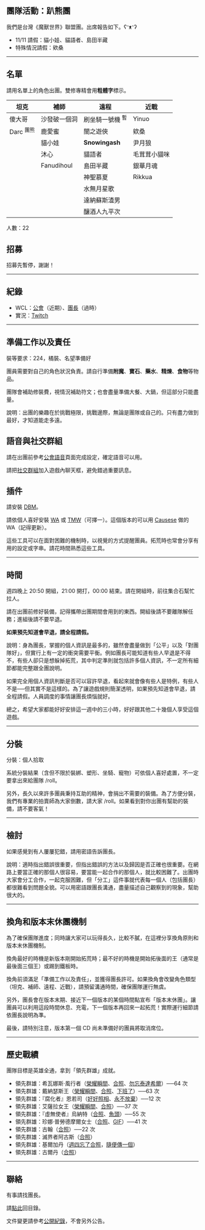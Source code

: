 ## 團隊活動：趴熊團

我們是台灣《魔獸世界》聯盟團。出席報告如下。ʕᵔᴥᵔʔ

- 11/11 請假：貓小娃、貓語者、島田半藏
- 特殊情況請假：欸桑

---

## 名單

請用名單上的角色出團。雙修專精會用**粗體字**標示。

| **坦克**             | **補師**     | **遠程**      | **近戰**     |
| -------------------- | ------------ | -------------- | ------------ |
| 傻大哥               | 沙發破一個洞 | 刷坐騎一號機 <sup>暫</sup> | Yinuo        |
| Darc <sup>團熊</sup> | 鹿愛蜜       | 闇之遊俠       | 欸桑         |
|                      | 貓小娃       | **Snowingash** | 尹月狼       |
|                      | 沐心         | 貓語者         | 毛茸茸小貓咪 |
|                      | Fanudihoul   | 島田半藏       | 銀華月魂     |
|                      |              | 神聖慕夏       | Rikkua       |
|                      |              | 水無月星歌     |              |
|                      |              | 達納蘇斯渣男   |        　    |
|                      |              | 釀酒人九平次   |        　    |

人數：22

## 招募

招募先暫停，謝謝！

--- 

## 紀錄

- WCL：[公會](https://www.warcraftlogs.com/guild/reports-list/269517)（近期）、[團長](https://www.warcraftlogs.com/user/reports-list/302729/)（過時）
- 實況：[Twitch](https://www.twitch.tv/dalechou/videos)

--- 

## 準備工作以及責任

裝等要求：224，橘裝、名望準備好

團員需要對自己的角色狀況負責。請自行準備**附魔**、**寶石**、**藥水**、**精煉**、**食物**等物品。

團隊會補助修裝費，視情況補助符文；也會盡量準備大餐、大鍋，但這部分只能盡量。

說明：出團的樂趣在於挑戰極限，挑戰邊際，無論是團隊或自己的。只有盡力做到最好，才知道能走多遠。

## 語音與社交群組

請在出團前參考[公會語音](voicechat.html)頁面完成設定，確定語音可以用。

請把[社交群組](https://blizzard.com/invite/9EVogsdqA)加入遊戲內聊天框，避免錯過重要訊息。

## 插件

請安裝 [DBM](https://www.curseforge.com/wow/addons/deadly-boss-mods)。

請依個人喜好安裝 [WA](https://www.curseforge.com/wow/addons/weakauras-2) 或 [TMW](https://www.curseforge.com/wow/addons/tellmewhen)（可擇一）。這個版本的可以用 [Causese](https://wago.io/slraid2) 做的 WA（記得更新）。

這些工具可以在面對困難的機制時，以視覺的方式提醒團員。拓荒時也常會分享有用的設定或字串。請花時間熟悉這些工具。

---

## 時間

週四晚上 20:50 開組，21:00 開打，00:00 結束。請在開組時，前往集合石幫忙拉人。

請在出團前修好裝備，記得攜帶出團期間會用到的東西。開組後請不要離隊解任務；進組後請不要早退。

**如果預先知道會早退，請全程請假。**

說明：身為團長，掌握的個人資訊是最多的，雖然會盡量做到「公平」以及「對團隊好」，但實行上有一定的衝突需要平衡。例如團長可能知道有些人早退是不得不，有些人卻只是想躲掉拓荒，其中判定準則就包括許多個人資訊，不一定所有細節都能完整跟全團說明。

如果完全用個人資訊判斷是否可以容許早退，看起來就會像有些人是特例，有些人不是──但其實不是這樣的。為了讓遊戲規則簡潔透明，如果預先知道會早退，請全程請假。人員調度的事情讓團長煩惱就好。

總之，希望大家都能好好安排這一週中的三小時，好好跟其他二十幾個人享受這個遊戲。

---

## 分裝

分裝：個人拾取

系統分裝結果（含但不限於裝綁、塑形、坐騎、寵物）可依個人喜好處置，不一定要拿出來給團隊 /roll。

另外，長久以來許多團員秉持互助的精神，會捐出不需要的裝備。為了方便分裝，我們有專業的拍賣師為大家倒數，請大家 /roll。如果看到對你出團有幫助的裝備，請不要客氣！

---

## 檢討

如果感覺到有人屢屢犯錯，請用密語告訴團長。

說明：適時指出錯誤很重要，但指出錯誤的方法以及歸因是否正確也很重要。在網路上要當正確的那個人很容易，要當能一起合作的那個人，就比較困難了。出團時大家會分工合作，一起克服困難，但「分工」這件事就代表每一個人（包括團長）都很難看到問題全貌。可以用密語跟團長溝通，盡量描述自己觀察到的現象，幫助很大的。

---

## 換角和版本末休團機制

為了確保團隊進度；同時讓大家可以玩得長久，比較不膩，在這裡分享換角原則和版本末休團機制。

換角最好的時機是新版本剛開始拓荒時；最不好的時機是開始拓後面的王（通常是最後面三個王）或踢到鐵板時。

換角前須滿足「準備工作以及責任」，並獲得團長許可。如果換角會改變角色類型（坦克、補師、遠程、近戰），請預留溝通時間，確保團隊運行無虞。

另外，團長會在版本末期、接近下一個版本的某個時間點宣布「版本末休團」。讓團員可以利用這段時間休息、充電，下一個版本再回來一起拓荒！實際運行細節請依團長說明為準。

最後，請特別注意，版本第一個 CD 尚未準備好的團員將取消席位。

---

## 歷史戰績

團隊目標是英雄全通，拿到「領先群雄」成就。

- 領先群雄：希瓦娜斯‧風行者（[榮耀瞬間](img_aotc_sylvanas_bear.jpg)、[合照](img_aotc_sylvanas_bear2.jpg)、[勿忘泰達希爾](https://www.twitch.tv/videos/1176564219)）──64 次
- 領先群雄：戴納瑟斯王（[榮耀瞬間](img_aotc_denathrius_bear.jpg)、[合照](img_aotc_denathrius_bear2.jpg)、[下班了](https://www.twitch.tv/videos/945865869)）──63 次
- 領先群雄：『腐化者』恩若司（[好好照相](img_aotc_nzoth_thu.jpg)、[永不放棄](https://www.twitch.tv/videos/587773572)）──12 次
- 領先群雄：艾薩拉女王（[榮耀瞬間](img_aotc_azshara_thu.jpg)、[合照](img_aotc_azshara_thu2.jpg)）──37 次
- 領先群雄：『虛無使者』烏納特（[合照](img_aotc_uunat_thu.jpg)、[魚頭](img_aotc_uunat_thu2.jpg)）──55 次
- 領先群雄：珍娜‧普勞德摩爾女士（[合照](img_aotc_jaina_thu.jpg)、[GIF](img_aotc_jaina_thu.gif)）──41 次
- 領先群雄：古翰（[合照](img_aotc_ghuun_thu.jpg)）──22 次
- 領先群雄：滅界者阿古斯（[合照](img_aotc_argus.jpg)）
- 領先群雄：基爾加丹（[週四忘了合照](img_aotc_kiljaeden.jpg)，[隨便傳一個](img_aotc_kiljaeden2.jpg)）
- 領先群雄：古爾丹（[合照](img_aotc_guldan.jpg)）

---

## 聯絡

有事請找團長。

請[點此](index.html)回目錄。

文件變更請參考[公開紀錄](https://github.com/dalechou/badweather.tw/commits/master/bear.md)，不會另外公告。
